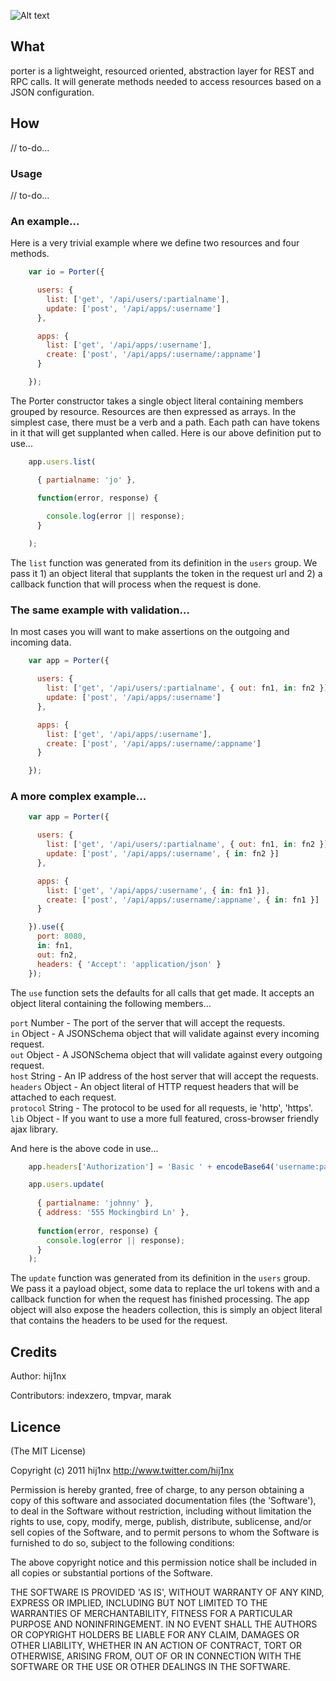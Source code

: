 ![Alt text](https://github.com/hij1nx/Porter/doc/raw/master/logo.png)<br/>

## What

porter is a lightweight, resourced oriented, abstraction layer for REST and RPC calls. It will generate methods needed to access resources based on a JSON configuration.

## How

// to-do...

### Usage

// to-do...

### An example...
Here is a very trivial example where we define two resources and four methods.

```javascript
    var io = Porter({

      users: {
        list: ['get', '/api/users/:partialname'],
        update: ['post', '/api/apps/:username']
      },

      apps: {
        list: ['get', '/api/apps/:username'],
        create: ['post', '/api/apps/:username/:appname']
      }

    });
```

The Porter constructor takes a single object literal containing members grouped by resource. Resources are then expressed as arrays. In the simplest case, there must be a verb and a path. Each path can have tokens in it that will get supplanted when called. Here is our above definition put to use...

```javascript
    app.users.list(

      { partialname: 'jo' },

      function(error, response) {
        
        console.log(error || response);
      }

    );
```

The `list` function was generated from its definition in the `users` group. We pass it 1) an object literal that supplants the token in the request url and 2) a callback function that will process when the request is done.

### The same example with validation...
In most cases you will want to make assertions on the outgoing and incoming data.

```javascript
    var app = Porter({

      users: {
        list: ['get', '/api/users/:partialname', { out: fn1, in: fn2 }],
        update: ['post', '/api/apps/:username']
      },

      apps: {
        list: ['get', '/api/apps/:username'],
        create: ['post', '/api/apps/:username/:appname']
      }

    });
```

### A more complex example...

```javascript
    var app = Porter({

      users: {
        list: ['get', '/api/users/:partialname', { out: fn1, in: fn2 }],
        update: ['post', '/api/apps/:username', { in: fn2 }]
      },

      apps: {
        list: ['get', '/api/apps/:username', { in: fn1 }],
        create: ['post', '/api/apps/:username/:appname', { in: fn1 }]
      }

    }).use({
      port: 8080,
      in: fn1,
      out: fn2,
      headers: { 'Accept': 'application/json' }
    });
```

The `use` function sets the defaults for all calls that get made. It accepts an object literal containing the following members...

`port` Number - The port of the server that will accept the requests.<br/>
`in` Object - A JSONSchema object that will validate against every incoming request.<br/>
`out` Object - A JSONSchema object that will validate against every outgoing request.<br/>
`host` String - An IP address of the host server that will accept the requests.<br/>
`headers` Object - An object literal of HTTP request headers that will be attached to each request.<br/>
`protocol` String - The protocol to be used for all requests, ie 'http', 'https'.<br/>
`lib` Object - If you want to use a more full featured, cross-browser friendly ajax library.<br/>

And here is the above code in use...

```javascript
    app.headers['Authorization'] = 'Basic ' + encodeBase64('username:password');

    app.users.update(
      
      { partialname: 'johnny' },
      { address: '555 Mockingbird Ln' },
      
      function(error, response) {
        console.log(error || response);
      }
    );
```

The `update` function was generated from its definition in the `users` group. We pass it a payload object, some data to replace the url tokens with and a callback function for when the request has finished processing. The app object will also expose the headers collection, this is simply an object literal that contains the headers to be used for the request.
      
## Credits

Author: hij1nx

Contributors: indexzero, tmpvar, marak

## Licence

(The MIT License)

Copyright (c) 2011 hij1nx <http://www.twitter.com/hij1nx>

Permission is hereby granted, free of charge, to any person obtaining a copy of this software and associated documentation files (the 'Software'), to deal in the Software without restriction, including without limitation the rights to use, copy, modify, merge, publish, distribute, sublicense, and/or sell copies of the Software, and to permit persons to whom the Software is furnished to do so, subject to the following conditions:

The above copyright notice and this permission notice shall be included in all copies or substantial portions of the Software.

THE SOFTWARE IS PROVIDED 'AS IS', WITHOUT WARRANTY OF ANY KIND, EXPRESS OR IMPLIED, INCLUDING BUT NOT LIMITED TO THE WARRANTIES OF MERCHANTABILITY, FITNESS FOR A PARTICULAR PURPOSE AND NONINFRINGEMENT. IN NO EVENT SHALL THE AUTHORS OR COPYRIGHT HOLDERS BE LIABLE FOR ANY CLAIM, DAMAGES OR OTHER LIABILITY, WHETHER IN AN ACTION OF CONTRACT, TORT OR OTHERWISE, ARISING FROM, OUT OF OR IN CONNECTION WITH THE SOFTWARE OR THE USE OR OTHER DEALINGS IN THE SOFTWARE.
